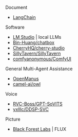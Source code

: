 
Document
- [LangChain](https://docs.langchain.com.cn/docs/)

Software
- [LM Studio](https://lmstudio.ai/) | local LLMs
- [Bin-Huang/chatbox](https://github.com/Bin-Huang/chatbox)
- [CherryHQ/cherry-studio](https://github.com/CherryHQ/cherry-studio)
- [SillyTavern/SillyTavern](https://github.com/SillyTavern/SillyTavern)
- [comfyanonymous/ComfyUI](https://github.com/comfyanonymous/ComfyUI)

General Multi-Agent Assistance
- [OpenManus](https://github.com/mannaandpoem/OpenManus)
- [camel-ai/owl](https://github.com/camel-ai/owl)

Voice
- [RVC-Boss/GPT-SoVITS](https://github.com/RVC-Boss/GPT-SoVITS)
- [yxlllc/DDSP-SVC](https://github.com/yxlllc/DDSP-SVC)

Picture
- [Black Forest Labs](https://blackforestlabs.ai/) | FLUX